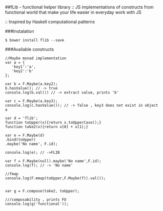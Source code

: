 ##fLib - functional helper library
:: JS implementations of constructs from functional world that make your life easier in everyday work with JS

:: Inspired by Haskell computational patterns

###Instalation
```
$ bower install flib --save
```
###Available constructs

 ```
//Maybe monad implementation
var a = {
    'key1':'a',
    'key2':'b'
};

var b = F.Maybe(a.key2);
b.hasValue(); // -> true
console.log(b.val()) // -> extract value, prints 'b'

var c = F.Maybe(a.key3);
console.log(c.hasValue()); // -> false , key3 does not exist in object a

var d = 'flib';
function toUpper(x){return x.toUpperCase();}
function take2(x){return x[0] + x[1];}

var e = F.Maybe(d)
.bind(toUpper)
.maybe('No name', F.id);

console.log(e); // ->FLIB

var f = F.Maybe(null).maybe('No name',F.id);
console.log(f); // -> 'No name'

//fmap
console.log(F.mmap(toUpper,F.Maybe(f)).val());


var g = F.compose(take2, toUpper);

///composability , prints FU
console.log(g('functional'));
        
 ``` 
